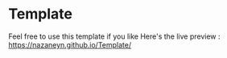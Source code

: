 # Template

Feel free to use this template if you like
Here's the live preview :
https://nazaneyn.github.io/Template/
